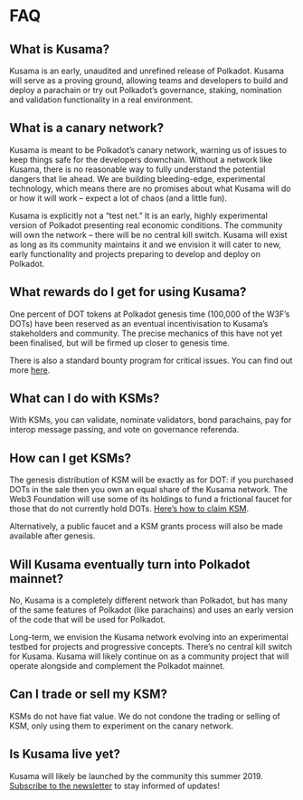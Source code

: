 # FAQ
## What is Kusama?
Kusama is an early, unaudited and unrefined release of Polkadot. Kusama will serve as a proving ground, allowing teams and developers to build and deploy a parachain or try out Polkadot’s governance, staking, nomination and validation functionality in a real environment. 

## What is a canary network?
Kusama is meant to be Polkadot’s canary network, warning us of issues to keep things safe for the developers downchain. Without a network like Kusama, there is no reasonable way to fully understand the potential dangers that lie ahead. We are building bleeding-edge, experimental technology, which means there are no promises about what Kusama will do or how it will work  – expect a lot of chaos (and a little fun).

Kusama is explicitly not a “test net.” It is an early, highly experimental version of Polkadot presenting real economic conditions. The community will own the network – there will be no central kill switch. Kusama will exist as long as its community maintains it and we envision it will cater to new, early functionality and projects preparing to develop and deploy on Polkadot.

## What rewards do I get for using Kusama?
One percent of DOT tokens at Polkadot genesis time (100,000 of the W3F’s DOTs) have been reserved as an eventual incentivisation to Kusama’s stakeholders and community. The precise mechanics of this have not yet been finalised, but will be firmed up closer to genesis time.

There is also a standard bounty program for critical issues. You can find out more [here](./break/bug-bounty.md).

## What can I do with KSMs?
With KSMs, you can validate, nominate validators, bond parachains, pay for interop message passing, and vote on governance referenda. 

## How can I get KSMs?
The genesis distribution of KSM will be exactly as for DOT: if you purchased DOTs in the sale then you own an equal share of the Kusama network. The Web3 Foundation will use some of its holdings to fund a frictional faucet for those that do not currently hold DOTs. [Here’s how to claim KSM](./start/claims.md).

Alternatively, a public faucet and a KSM grants process will also be made available after genesis. 

## Will Kusama eventually turn into Polkadot mainnet?
No, Kusama is a completely different network than Polkadot, but has many of the same features of Polkadot (like parachains) and uses an early version of the code that will be used for Polkadot. 

Long-term, we envision the Kusama network evolving into an experimental testbed for projects and progressive concepts. There’s no central kill switch for Kusama. Kusama will likely continue on as a community project that will operate alongside and complement the Polkadot mainnet.

## Can I trade or sell my KSM?
KSMs do not have fiat value. We do not condone the trading or selling of KSM, only using them to experiment on the canary network.

## Is Kusama live yet?  
Kusama will likely be launched by the community this summer 2019. [Subscribe to the newsletter](https://kusama.network/newsletter) to stay informed of updates! 
